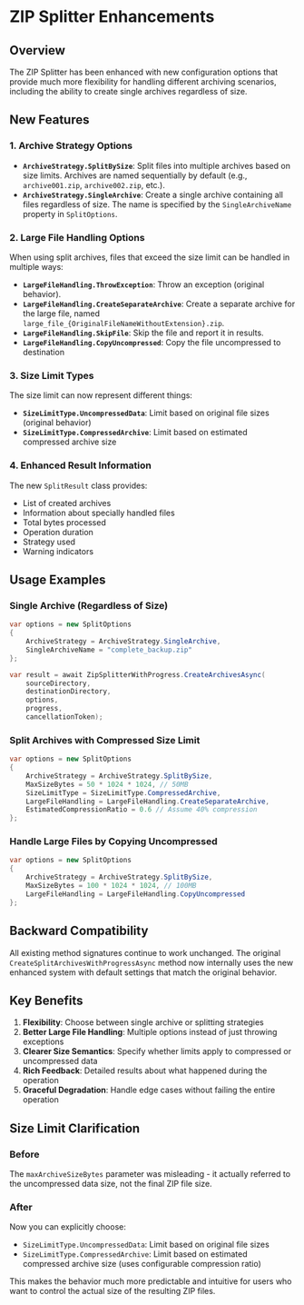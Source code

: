 # ZIP Splitter Enhancements

## Overview

The ZIP Splitter has been enhanced with new configuration options that provide much more flexibility for handling different archiving scenarios, including the ability to create single archives regardless of size.

## New Features

### 1. Archive Strategy Options

- **`ArchiveStrategy.SplitBySize`**: Split files into multiple archives based on size limits. Archives are named sequentially by default (e.g., `archive001.zip`, `archive002.zip`, etc.).
- **`ArchiveStrategy.SingleArchive`**: Create a single archive containing all files regardless of size. The name is specified by the `SingleArchiveName` property in `SplitOptions`.

### 2. Large File Handling Options

When using split archives, files that exceed the size limit can be handled in multiple ways:

- **`LargeFileHandling.ThrowException`**: Throw an exception (original behavior).
- **`LargeFileHandling.CreateSeparateArchive`**: Create a separate archive for the large file, named `large_file_{OriginalFileNameWithoutExtension}.zip`.
- **`LargeFileHandling.SkipFile`**: Skip the file and report it in results.
- **`LargeFileHandling.CopyUncompressed`**: Copy the file uncompressed to destination

### 3. Size Limit Types

The size limit can now represent different things:

- **`SizeLimitType.UncompressedData`**: Limit based on original file sizes (original behavior)
- **`SizeLimitType.CompressedArchive`**: Limit based on estimated compressed archive size

### 4. Enhanced Result Information

The new `SplitResult` class provides:

- List of created archives
- Information about specially handled files
- Total bytes processed
- Operation duration
- Strategy used
- Warning indicators

## Usage Examples

### Single Archive (Regardless of Size)

```csharp
var options = new SplitOptions
{
    ArchiveStrategy = ArchiveStrategy.SingleArchive,
    SingleArchiveName = "complete_backup.zip"
};

var result = await ZipSplitterWithProgress.CreateArchivesAsync(
    sourceDirectory,
    destinationDirectory,
    options,
    progress,
    cancellationToken);
```

### Split Archives with Compressed Size Limit

```csharp
var options = new SplitOptions
{
    ArchiveStrategy = ArchiveStrategy.SplitBySize,
    MaxSizeBytes = 50 * 1024 * 1024, // 50MB
    SizeLimitType = SizeLimitType.CompressedArchive,
    LargeFileHandling = LargeFileHandling.CreateSeparateArchive,
    EstimatedCompressionRatio = 0.6 // Assume 40% compression
};
```

### Handle Large Files by Copying Uncompressed

```csharp
var options = new SplitOptions
{
    ArchiveStrategy = ArchiveStrategy.SplitBySize,
    MaxSizeBytes = 100 * 1024 * 1024, // 100MB
    LargeFileHandling = LargeFileHandling.CopyUncompressed
};
```

## Backward Compatibility

All existing method signatures continue to work unchanged. The original `CreateSplitArchivesWithProgressAsync` method now internally uses the new enhanced system with default settings that match the original behavior.

## Key Benefits

1. **Flexibility**: Choose between single archive or splitting strategies
2. **Better Large File Handling**: Multiple options instead of just throwing exceptions
3. **Clearer Size Semantics**: Specify whether limits apply to compressed or uncompressed data
4. **Rich Feedback**: Detailed results about what happened during the operation
5. **Graceful Degradation**: Handle edge cases without failing the entire operation

## Size Limit Clarification

### Before

The `maxArchiveSizeBytes` parameter was misleading - it actually referred to the uncompressed data size, not the final ZIP file size.

### After

Now you can explicitly choose:

- `SizeLimitType.UncompressedData`: Limit based on original file sizes
- `SizeLimitType.CompressedArchive`: Limit based on estimated compressed archive size (uses configurable compression ratio)

This makes the behavior much more predictable and intuitive for users who want to control the actual size of the resulting ZIP files.
